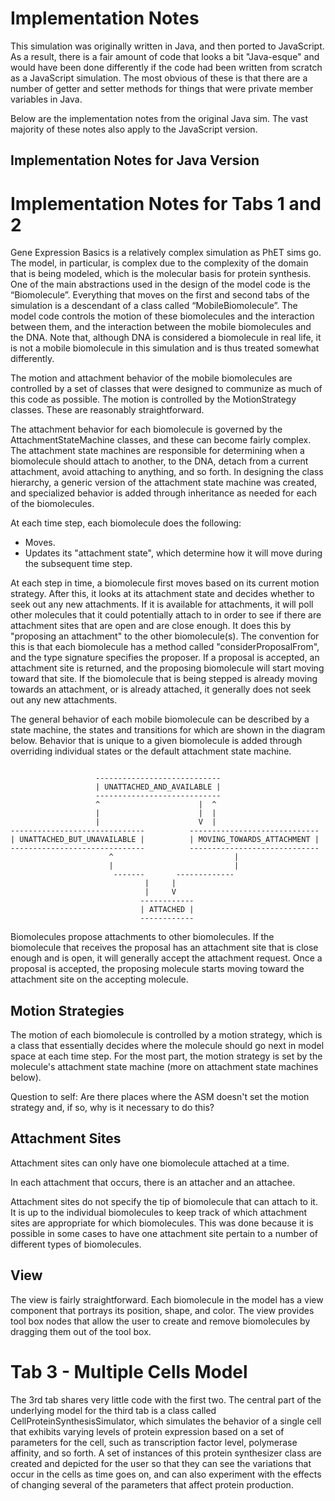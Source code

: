 Implementation Notes
====================

This simulation was originally written in Java, and then ported to JavaScript.  As a result, there is a fair amount of
code that looks a bit "Java-esque" and would have been done differently if the code had been written from scratch as a
JavaScript simulation.  The most obvious of these is that there are a number of getter and setter methods for things
that were private member variables in Java.

Below are the implementation notes from the original Java sim.  The vast majority of these notes also apply to the
JavaScript version.

Implementation Notes for Java Version
-------------------------------------


# Implementation Notes for Tabs 1 and 2

Gene Expression Basics is a relatively complex simulation as PhET sims go.  The
model, in particular, is complex due to the complexity of the domain that is
being modeled, which is the molecular basis for protein synthesis.  One of the
main abstractions used in the design of the model code is the “Biomolecule”.
Everything that moves on the first and second tabs of the simulation is a
descendant of a class called “MobileBiomolecule”.  The model code controls the
motion of these biomolecules and the interaction between them, and the
interaction between the mobile biomolecules and the DNA.  Note that, although
DNA is considered a biomolecule in real life, it is not a mobile biomolecule in
this simulation and is thus treated somewhat differently.

The motion and attachment behavior of the mobile biomolecules are controlled by
a set of classes that were designed to communize as much of this code as
possible.  The motion is controlled by the MotionStrategy classes.  These are
reasonably straightforward.

The attachment behavior for each biomolecule is governed by the
AttachmentStateMachine classes, and these can become fairly complex.  The
attachment state machines are responsible for determining when a biomolecule
should attach to another, to the DNA, detach from a current attachment, avoid
attaching to anything, and so forth.  In designing the class hierarchy, a
generic version of the attachment state machine was created, and specialized
behavior is added through inheritance as needed for each of the biomolecules.

At each time step, each biomolecule does the following:
- Moves.
- Updates its "attachment state", which determine how it will move during the
  subsequent time step.

At each step in time, a biomolecule first moves based on its current motion
strategy.  After this, it looks at its attachment state and decides whether
to seek out any new attachments.  If it is available for attachments, it will
poll other molecules that it could potentially attach to in order to see if
there are attachment sites that are open and are close enough. It does this by
"proposing an attachment" to the other biomolecule(s).  The convention for this
is that each biomolecule has a method called "considerProposalFrom", and the
type signature specifies the proposer.  If a proposal is accepted, an
attachment site is returned, and the proposing biomolecule will start moving
toward that site.  If the biomolecule that is being stepped is already moving
towards an attachment, or is already attached, it generally does not seek out
any new attachments.

The general behavior of each mobile biomolecule can be described by a state
machine, the states and transitions for which are shown in the diagram below.
Behavior that is unique to a given biomolecule is added through overriding
individual states or the default attachment state machine.

```

                   ----------------------------
                   | UNATTACHED_AND_AVAILABLE |
                   ----------------------------
                   ^                      |  ^
                   |                      |  |
                   |                      V  |
------------------------------          -----------------------------
| UNATTACHED_BUT_UNAVAILABLE |          | MOVING_TOWARDS_ATTACHMENT |
------------------------------          -----------------------------
                      ^                           |
                      |                           |
                       -------       -------------
                              |     |
                              |     V
                             ------------
                             | ATTACHED |
                             ------------
```

Biomolecules propose attachments to other biomolecules.  If the biomolecule
that receives the proposal has an attachment site that is close enough and is
open, it will generally accept the attachment request.  Once a proposal is
accepted, the proposing molecule starts moving toward the attachment site on
the accepting molecule.

## Motion Strategies

The motion of each biomolecule is controlled by a motion strategy, which is a
class that essentially decides where the molecule should go next in model
space at each time step.  For the most part, the motion strategy is set by the
molecule's attachment state machine (more on attachment state machines below).

Question to self: Are there places where the ASM doesn't set the motion
strategy and, if so, why is it necessary to do this?

## Attachment Sites

Attachment sites can only have one biomolecule attached at a time.

In each attachment that occurs, there is an attacher and an attachee.

Attachment sites do not specify the tip of biomolecule that can attach to it.
It is up to the individual biomolecules to keep track of which attachment sites
are appropriate for which biomolecules.  This was done because it is possible
in some cases to have one attachment site pertain to a number of different
types of biomolecules.

## View

The view is fairly straightforward.  Each biomolecule in the model has a view
component that portrays its position, shape, and color.  The view provides
tool box nodes that allow the user to create and remove biomolecules by
dragging them out of the tool box.

# Tab 3 - Multiple Cells Model

The 3rd tab shares very little code with the first two.  The central part of
the underlying model for the third tab is a class called
CellProteinSynthesisSimulator, which simulates the behavior of a single cell
that exhibits varying levels of protein expression based on a set of parameters
for the cell, such as transcription factor level, polymerase affinity, and so
forth.  A set of instances of this protein synthesizer class are created and
depicted for the user so that they can see the variations that occur in the
cells as time goes on, and can also experiment with the effects of changing
several of the parameters that affect protein production.
